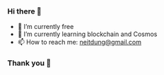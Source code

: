 ### Hi there 👋
- 🔭 I’m currently free
- 🌱 I’m currently learning blockchain and Cosmos
- 📫 How to reach me: <a href="mailto:neitdung@gmail.com">neitdung@gmail.com</a>

### Thank you 🤟
